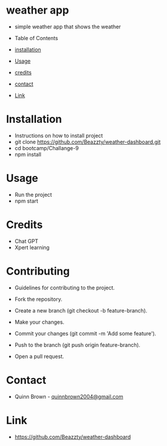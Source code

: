 # weather app
- simple weather app that shows the weather

- Table of Contents

- [installation](##installation)
- [Usage](##Usage)
- [credits](##credits)
- [contact](##contact)
- [Link](##Link)

# Installation
- Instructions on how to install project
- git clone https://github.com/Beazzty/weather-dashboard.git
- cd bootcamp/Challange-9
- npm install

# Usage
- Run the project
- npm start
# Credits
- Chat GPT
- Xpert learning

# Contributing
- Guidelines for contributing to the project.

- Fork the repository.
- Create a new branch (git checkout -b feature-branch).
- Make your changes.
- Commit your changes (git commit -m 'Add some feature').
- Push to the branch (git push origin feature-branch).
- Open a pull request.

# Contact
- Quinn Brown - quinnbrown2004@gmail.com

# Link
- https://github.com/Beazzty/weather-dashboard